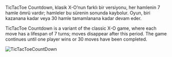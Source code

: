 TicTacToe Countdown, klasik X-O’nun farklı bir versiyonu, her hamlenin 7 hamle ömrü vardır; hamleler bu sürenin sonunda kaybolur. Oyun, biri kazanana kadar veya 30 hamle tamamlanana kadar devam eder.

TicTacToe Countdown is a variant of the classic X-O game, where each move has a lifespan of 7 turns; moves disappear after this period. The game continues until one player wins or 30 moves have been completed.

![TicTacToeCountDown](https://github.com/user-attachments/assets/4669c1e4-3ff4-427a-ad97-baa6b0c805f0)
